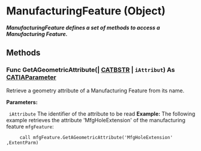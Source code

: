 # ManufacturingFeature (Object)

**_ManufacturingFeature defines a set of methods to access a Manufacturing Feature._**

## Methods

### Func **GetAGeometricAttribute**(| [CATBSTR](../System/typedef_CATBSTR_8129.md) | `iAttribut`) As [CATIAParameter](../KnowledgeInterfaces/interface_Parameter_17963.md)

   Retrieve a geometry attribute of a Manufacturing Feature from its name.

**Parameters:**

` iAttribute`      The identifier of the attribute to be read **Example:**     The following example retrieves the attribute 'MfgHoleExtension' of the manufacturing feature `mfgFeature`:

```VBScript
     call mfgFeature.GetAGeometricAttribute('MfgHoleExtension' ,ExtentParm)

```